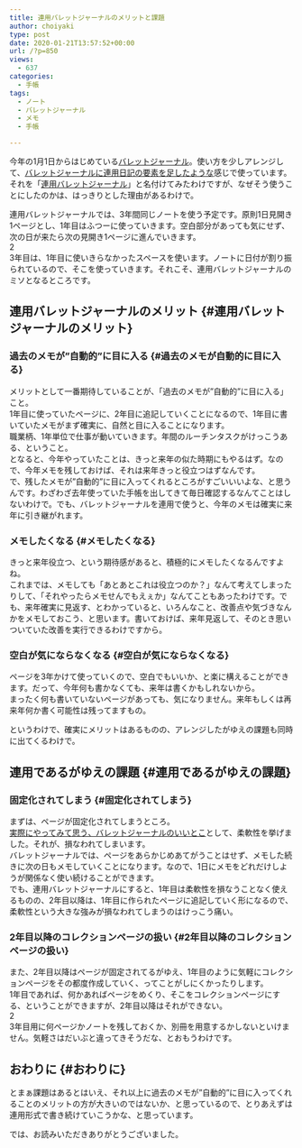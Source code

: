 ```yaml
---
title: 連用バレットジャーナルのメリットと課題
author: choiyaki
type: post
date: 2020-01-21T13:57:52+00:00
url: /?p=850
views:
  - 637
categories:
  - 手帳
tags:
  - ノート
  - バレットジャーナル
  - メモ
  - 手帳

---
```

今年の1月1日からはじめている[バレットジャーナル][1]。使い方を少しアレンジして、[バレットジャーナルに連用日記の要素を足したような][2]感じで使っています。それを「[連用バレットジャーナル][3]」と名付けてみたわけですが、なぜそう使うことにしたのかは、はっきりとした理由があるわけで。

連用バレットジャーナルでは、3年間同じノートを使う予定です。原則1日見開き1ページとし、1年目はふつーに使っていきます。空白部分があっても気にせず、次の日が来たら次の見開き1ページに進んでいきます。  
2  
3年目は、1年目に使いきらなかったスペースを使います。ノートに日付が割り振られているので、そこを使っていきます。それこそ、連用バレットジャーナルのミソとなるところです。

## 連用バレットジャーナルのメリット {#連用バレットジャーナルのメリット}

### 過去のメモが&#8221;自動的&#8221;に目に入る {#過去のメモが自動的に目に入る}

メリットとして一番期待していることが、「過去のメモが&#8221;自動的&#8221;に目に入る」こと。  
1年目に使っていたページに、2年目に追記していくことになるので、1年目に書いていたメモがまず確実に、自然と目に入ることになります。  
職業柄、1年単位で仕事が動いていきます。年間のルーチンタスクがけっこうある、ということ。  
となると、今年やっていたことは、きっと来年の似た時期にもやるはず。なので、今年メモを残しておけば、それは来年きっと役立つはずなんです。  
で、残したメモが&#8221;自動的&#8221;に目に入ってくれるところがすごいいいよな、と思うんです。わざわざ去年使っていた手帳を出してきて毎日確認するなんてことはしないわけで。でも、バレットジャーナルを連用で使うと、今年のメモは確実に来年に引き継がれます。

### メモしたくなる {#メモしたくなる}

きっと来年役立つ、という期待感があると、積極的にメモしたくなるんですよね。  
これまでは、メモしても「あとあとこれは役立つのか？」なんて考えてしまったりして、「それやったらメモせんでもえぇか」なんてこともあったわけです。でも、来年確実に見返す、とわかっていると、いろんなこと、改善点や気づきなんかをメモしておこう、と思います。書いておけば、来年見返して、そのとき思いついていた改善を実行できるわけですから。

### 空白が気にならなくなる {#空白が気にならなくなる}

ページを3年かけて使っていくので、空白でもいいか、と楽に構えることができます。だって、今年何も書かなくても、来年は書くかもしれないから。  
まったく何も書いていないページがあっても、気になりません。来年もしくは再来年何か書く可能性は残ってますもの。

というわけで、確実にメリットはあるものの、アレンジしたがゆえの課題も同時に出てくるわけで。

## 連用であるがゆえの課題 {#連用であるがゆえの課題}

### 固定化されてしまう {#固定化されてしまう}

まずは、ページが固定化されてしまうところ。  
[実際にやってみて思う、バレットジャーナルのいいとこ][4]として、柔軟性を挙げました。それが、損なわれてしまいます。  
バレットジャーナルでは、ページをあらかじめあてがうことはせず、メモした続きに次の日もメモしていくことになります。なので、1日にメモをどれだけしようが関係なく使い続けることができます。  
でも、連用バレットジャーナルにすると、1年目は柔軟性を損なうことなく使えるものの、2年目以降は、1年目に作られたページに追記していく形になるので、柔軟性という大きな強みが損なわれてしまうのはけっこう痛い。

### 2年目以降のコレクションページの扱い {#2年目以降のコレクションページの扱い}

また、2年目以降はページが固定されてるがゆえ、1年目のように気軽にコレクションページをその都度作成していく、ってことがしにくかったりします。  
1年目であれば、何かあればページをめくり、そこをコレクションページにする、ということができますが、2年目以降はそれができない。  
2  
3年目用に何ページかノートを残しておくか、別冊を用意するかしないといけません。気軽さはだいぶと違ってきそうだな、とおもうわけです。

## おわりに {#おわりに}

とまぁ課題はあるとはいえ、それ以上に過去のメモが&#8221;自動的&#8221;に目に入ってくれることのメリットの方が大きいのではないか、と思っているので、とりあえずは連用形式で書き続けていこうかな、と思っています。

では、お読みいただきありがとうございました。

 [1]: https://scrapbox.io/choiyaki-hondana/%E3%83%90%E3%83%AC%E3%83%83%E3%83%88%E3%82%B8%E3%83%A3%E3%83%BC%E3%83%8A%E3%83%AB
 [2]: https://choiyaki.com/?p=833
 [3]: https://scrapbox.io/choiyaki-hondana/%E9%80%A3%E7%94%A8%E3%83%90%E3%83%AC%E3%83%83%E3%83%88%E3%82%B8%E3%83%A3%E3%83%BC%E3%83%8A%E3%83%AB
 [4]: https://choiyaki.com/?p=848